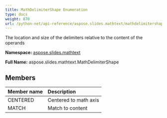 ```yaml
---
title: MathDelimiterShape Enumeration
type: docs
weight: 870
url: /python-net/api-reference/aspose.slides.mathtext/mathdelimitershape/
---
```


The location and size of the delimiters relative to the content of the operands

**Namespace:** [aspose.slides.mathtext](/slides/python-net/api-reference/aspose.slides.mathtext/)

**Full Name:** aspose.slides.mathtext.MathDelimiterShape



## **Members**
|**Member name**|**Description**|
| :- | :- |
|CENTERED|Centered to math axis|
|MATCH|Match to content|

